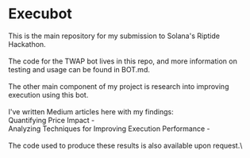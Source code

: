# Execubot

This is the main repository for my submission to Solana's Riptide Hackathon.\
\
The code for the TWAP bot lives in this repo, and more information on testing and usage can be found in BOT.md.\
\
The other main component of my project is research into improving execution using this bot.\
\
I've written Medium articles here with my findings:\
Quantifying Price Impact - <link>\
Analyzing Techniques for Improving Execution Performance - <link>\
\
The code used to produce these results is also available upon request.\
